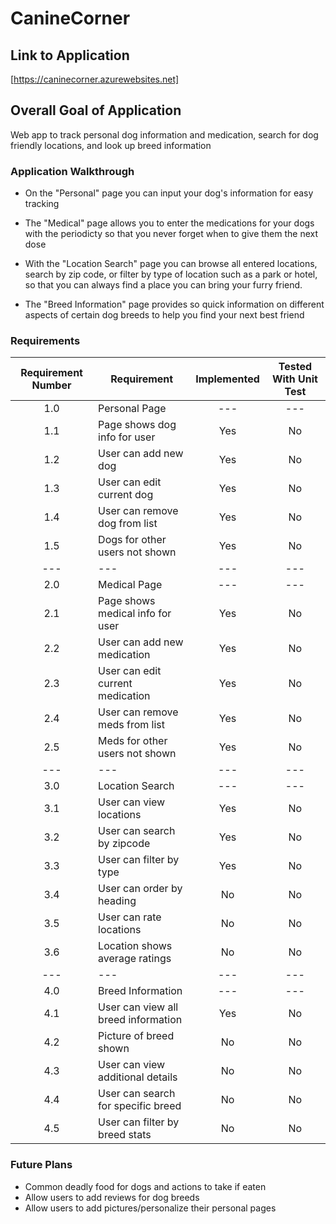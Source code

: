 # CanineCorner

## Link to Application
[https://caninecorner.azurewebsites.net]

## Overall Goal of Application
Web app to track personal dog information and medication, search for dog friendly locations, and look up breed information

### Application Walkthrough
- On the "Personal" page you can input your dog's information for easy tracking

- The "Medical" page allows you to enter the medications for your dogs with the periodicty so that you never forget when to give them the next dose

- With the "Location Search" page you can browse all entered locations, search by zip code, or filter by type of location such as a park or hotel, so that you can always find a place you can bring your furry friend.

- The "Breed Information" page provides so quick information on different aspects of certain dog breeds to help you find your next best friend

### Requirements
|Requirement Number     | Requirement                           | Implemented   | Tested With Unit Test |
|       :---:           |     ---                               |     :---:     |        :---:          |
|       1.0             | Personal Page                         |    ---        |       ---             | 
|       1.1             | Page shows dog info for user          |   Yes         |       No              |
|       1.2             | User can add new dog                  |   Yes         |       No              |
|       1.3             | User can edit current dog             |   Yes         |       No              |
|       1.4             | User can remove dog from list         |   Yes         |       No              |
|       1.5             | Dogs for other users not shown        |   Yes         |       No              |
|       ---             |     ---                               |     ---       |        ---            |
|       2.0             | Medical Page                          |     ---       |        ---            |
|       2.1             | Page shows medical info for user      |   Yes         |       No              |
|       2.2             | User can add new medication           |   Yes         |       No              |
|       2.3             | User can edit current medication      |   Yes         |       No              |
|       2.4             | User can remove meds from list        |   Yes         |       No              |
|       2.5             | Meds for other users not shown        |   Yes         |       No              |
|       ---             |     ---                               |     ---       |        ---            |
|       3.0             | Location Search                       |     ---       |        ---            |
|       3.1             | User can view locations               |  Yes          |      No               |
|       3.2             | User can search by zipcode            |  Yes          |      No               |
|       3.3             | User can filter by type               |  Yes          |      No               |
|       3.4             | User can order by heading             |  No           |      No               |
|       3.5             | User can rate locations               |  No           |      No               |
|       3.6             | Location shows average ratings        |  No           |      No               |
|       ---             |     ---                               |     ---       |        ---            |
|       4.0             | Breed Information                     |     ---       |        ---            |
|       4.1             | User can view all breed information   |       Yes     |       No              |
|       4.2             | Picture of breed shown                |       No      |       No              |
|       4.3             | User can view additional details      |       No      |       No              |
|       4.4             | User can search for specific breed    |       No      |       No              |
|       4.5             | User can filter by breed stats        |       No      |       No              |




### Future Plans 
- Common deadly food for dogs and actions to take if eaten
- Allow users to add reviews for dog breeds
- Allow users to add pictures/personalize their personal pages
